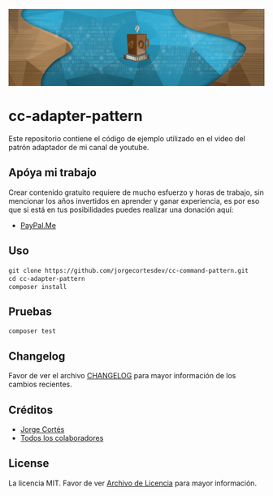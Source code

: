<p><a href="https://www.youtube.com/@CodigoyCafe" target="_blank"><img src="https://raw.githubusercontent.com/jorgecortesdev/jorgecortesdev/main/art/banner-codigo-y-cafe.jpg" alt="Código y Café"></a></p>

# cc-adapter-pattern

Este repositorio contiene el código de ejemplo utilizado en el video del patrón adaptador de mi canal de youtube.

## Apóya mi trabajo

Crear contenido gratuito requiere de mucho esfuerzo y horas de trabajo, sin mencionar los años invertidos en aprender y ganar experiencia, es por eso que si está en tus posibilidades puedes realizar una donación aquí:

- [PayPal.Me](https://www.paypal.com/paypalme/jorgecortesdev)

## Uso

```shell
git clone https://github.com/jorgecortesdev/cc-command-pattern.git
cd cc-adapter-pattern
composer install
```
## Pruebas

```shell
composer test
```

## Changelog

Favor de ver el archivo [CHANGELOG](CHANGELOG.md) para mayor información de los cambios recientes.

## Créditos

- [Jorge Cortés](https://github.com/jorgecortesdev)
- [Todos los colaboradores](../../contributors)

## License

La licencia MIT. Favor de ver [Archivo de Licencia](LICENSE) para mayor información.

